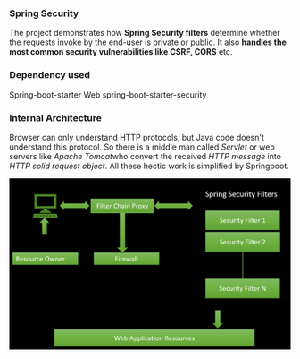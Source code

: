 ### Spring Security 
The project demonstrates how **Spring Security filters** determine whether the requests invoke by the end-user is private or public. It also **handles the most common security vulnerabilities like CSRF, CORS** etc.
### Dependency used
Spring-boot-starter Web
spring-boot-starter-security



### Internal Architecture

Browser can only understand HTTP protocols, but Java code doesn't understand this protocol. So there is a middle man called *Servlet* or web servers like *Apache Tomcat*who convert the received *HTTP message* into *HTTP solid request object*. All these hectic work is simplified by Springboot.

![My Image](./Picture11.png)
